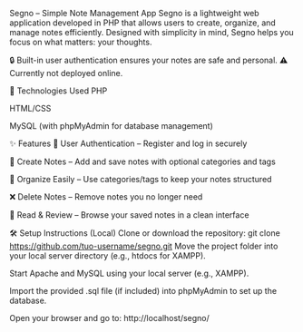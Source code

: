 Segno – Simple Note Management App
Segno is a lightweight web application developed in PHP that allows users to create, organize, and manage notes efficiently. Designed with simplicity in mind, Segno helps you focus on what matters: your thoughts.

🔒 Built-in user authentication ensures your notes are safe and personal.
⚠️ Currently not deployed online.

🧰 Technologies Used
PHP

HTML/CSS

MySQL (with phpMyAdmin for database management)

✨ Features
🔐 User Authentication – Register and log in securely

📝 Create Notes – Add and save notes with optional categories and tags

📂 Organize Easily – Use categories/tags to keep your notes structured

❌ Delete Notes – Remove notes you no longer need

📖 Read & Review – Browse your saved notes in a clean interface

🛠️ Setup Instructions (Local)
Clone or download the repository:
git clone https://github.com/tuo-username/segno.git
Move the project folder into your local server directory (e.g., htdocs for XAMPP).

Start Apache and MySQL using your local server (e.g., XAMPP).

Import the provided .sql file (if included) into phpMyAdmin to set up the database.

Open your browser and go to:
http://localhost/segno/

